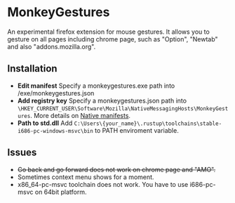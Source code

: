 # MonkeyGestures

An experimental firefox extension for mouse gestures. It allows you to gesture on all pages including chrome page, such as "Option", "Newtab" and also "addons.mozilla.org".

## Installation

- **Edit manifest**
Specify a monkeygestures.exe path into /exe/monkeygestures.json
- **Add registry key**
Specify a monkeygestures.json path into `\HKEY_CURRENT_USER\Software\Mozilla\NativeMessagingHosts\MonkeyGestures`.
More details on [Native manifests](https://developer.mozilla.org/en-US/docs/Mozilla/Add-ons/WebExtensions/Native_manifests).
- **Path to std.dll** Add `C:\Users\{your_name}\.rustup\toolchains\stable-i686-pc-windows-msvc\bin` to PATH enviroment variable.

## Issues

- ~~Go back and go forward does not work on chrome page and "AMO".~~
- Sometimes context menu shows for a moment.
- x86_64-pc-msvc toolchain does not work. You have to use i686-pc-msvc on 64bit platform.
